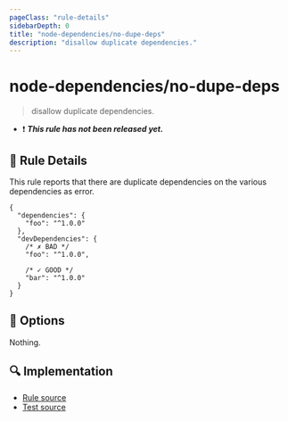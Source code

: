```yaml
---
pageClass: "rule-details"
sidebarDepth: 0
title: "node-dependencies/no-dupe-deps"
description: "disallow duplicate dependencies."
---
```

# node-dependencies/no-dupe-deps

> disallow duplicate dependencies.

- :exclamation: <badge text="This rule has not been released yet." vertical="middle" type="error"> ***This rule has not been released yet.*** </badge>

## :book: Rule Details

This rule reports that there are duplicate dependencies on the various dependencies as error.

```json5
{
  "dependencies": {
    "foo": "^1.0.0"
  },
  "devDependencies": {
    /* ✗ BAD */
    "foo": "^1.0.0",
    
    /* ✓ GOOD */
    "bar": "^1.0.0"
  }
}
```

## :wrench: Options

Nothing.

## :mag: Implementation

- [Rule source](https://github.com/ota-meshi/eslint-plugin-node-dependencies/blob/main/lib/rules/no-dupe-deps.ts)
- [Test source](https://github.com/ota-meshi/eslint-plugin-node-dependencies/blob/main/tests/lib/rules/no-dupe-deps.ts)
